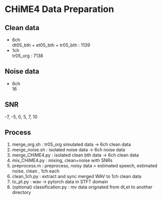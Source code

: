# CHiME4 Data Preparation

## Clean data  
+ 6ch  
dt05_bth + et05_bth +  tr05_bth : 1139   
+ 1ch  
tr05_org : 7138  
 
## Noise data  
+ 6ch  
16 

## SNR  
-7, -5, 0, 5, 7, 10

## Process  
1. merge_org.sh : tr05_org simulated data -> 6ch clean data    
2. merge_noise.sh  : isolated noise data -> 6ch noise data  
3. merge_CHiME4.py : isolated clean bth data -> 6ch clean data  
4. mix_CHiME4.py   : mixing, clean+noise with SNRs  
5. preprocess.m    : preprocess,  noisy data  > estimated speech, estimated noise, clean , 1ch each  
6. clean_1ch.py    : extract and sync merged WAV to 1ch clean data    
7. to_pt.py        :  wav -> pytorch data in STFT domain    
8. (optional) classification.py : mv data orignated from dt,et to another directory
